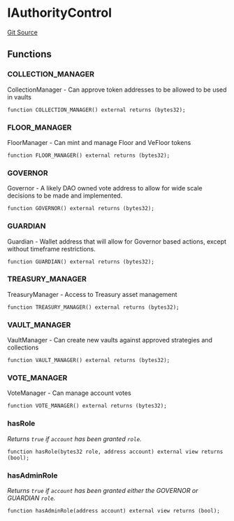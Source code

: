 # IAuthorityControl
[Git Source](https://github.com/FloorDAO/floor-v2/blob/fd4de86a192de96d73fe2e56a84ec542b57b1c69/src/interfaces/authorities/AuthorityControl.sol)


## Functions
### COLLECTION_MANAGER

CollectionManager - Can approve token addresses to be allowed to be used in vaults


```solidity
function COLLECTION_MANAGER() external returns (bytes32);
```

### FLOOR_MANAGER

FloorManager - Can mint and manage Floor and VeFloor tokens


```solidity
function FLOOR_MANAGER() external returns (bytes32);
```

### GOVERNOR

Governor - A likely DAO owned vote address to allow for wide scale decisions to
be made and implemented.


```solidity
function GOVERNOR() external returns (bytes32);
```

### GUARDIAN

Guardian - Wallet address that will allow for Governor based actions, except without
timeframe restrictions.


```solidity
function GUARDIAN() external returns (bytes32);
```

### TREASURY_MANAGER

TreasuryManager - Access to Treasury asset management


```solidity
function TREASURY_MANAGER() external returns (bytes32);
```

### VAULT_MANAGER

VaultManager - Can create new vaults against approved strategies and collections


```solidity
function VAULT_MANAGER() external returns (bytes32);
```

### VOTE_MANAGER

VoteManager - Can manage account votes


```solidity
function VOTE_MANAGER() external returns (bytes32);
```

### hasRole

*Returns `true` if `account` has been granted `role`.*


```solidity
function hasRole(bytes32 role, address account) external view returns (bool);
```

### hasAdminRole

*Returns `true` if `account` has been granted either the GOVERNOR or
GUARDIAN `role`.*


```solidity
function hasAdminRole(address account) external view returns (bool);
```

